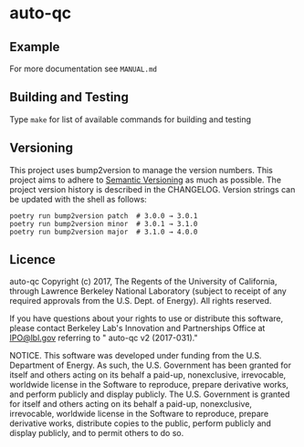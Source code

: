 # auto-qc

## Example

For more documentation see `MANUAL.md`

## Building and Testing

Type `make` for list of available commands for building and testing

## Versioning

This project uses bump2version to manage the version numbers. This project aims
to adhere to [Semantic Versioning](http://semver.org/) as much as possible. The
project version history is described in the CHANGELOG. Version strings can be
updated with the shell as follows:

```console
poetry run bump2version patch  # 3.0.0 → 3.0.1
poetry run bump2version minor  # 3.0.1 → 3.1.0
poetry run bump2version major  # 3.1.0 → 4.0.0
```

## Licence

auto-qc Copyright (c) 2017, The Regents of the University of California,
through Lawrence Berkeley National Laboratory (subject to receipt of any
required approvals from the U.S. Dept. of Energy).  All rights reserved.

If you have questions about your rights to use or distribute this software,
please contact Berkeley Lab's Innovation and Partnerships Office at
IPO@lbl.gov referring to " auto-qc v2 (2017-031)."

NOTICE.  This software was developed under funding from the U.S. Department
of Energy.  As such, the U.S. Government has been granted for itself and
others acting on its behalf a paid-up, nonexclusive, irrevocable, worldwide
license in the Software to reproduce, prepare derivative works, and perform
publicly and display publicly. The U.S. Government is granted for itself
and others acting on its behalf a paid-up, nonexclusive, irrevocable,
worldwide license in the Software to reproduce, prepare derivative works,
distribute copies to the public, perform publicly and display publicly, and
to permit others to do so.
